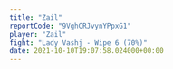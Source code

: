 ```yaml
---
title: "Zail"
reportCode: "9VghCRJvynYPpxG1"
player: "Zail"
fight: "Lady Vashj - Wipe 6 (70%)"
date: 2021-10-10T19:07:58.024000+00:00
---
```

